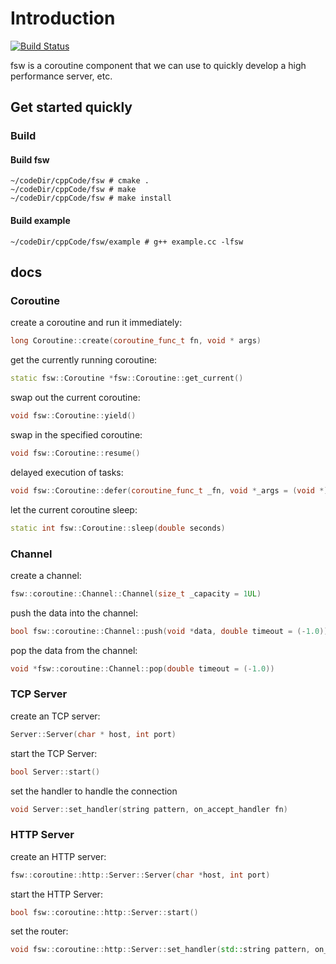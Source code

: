 # Introduction

[![Build Status](https://travis-ci.org/fswo/fsw.svg?branch=dev)](https://travis-ci.org/fswo/fsw)

fsw is a coroutine component that we can use to quickly develop a high performance server, etc.

## Get started quickly

### Build

#### Build fsw

```shell
~/codeDir/cppCode/fsw # cmake .
~/codeDir/cppCode/fsw # make
~/codeDir/cppCode/fsw # make install
```

#### Build example

```shell
~/codeDir/cppCode/fsw/example # g++ example.cc -lfsw
```

## docs

### Coroutine

create a coroutine and run it immediately:

```cpp
long Coroutine::create(coroutine_func_t fn, void * args)
```

get the currently running coroutine:

```cpp
static fsw::Coroutine *fsw::Coroutine::get_current()
```

swap out the current coroutine:

```cpp
void fsw::Coroutine::yield()
```

swap in the specified coroutine:

```cpp
void fsw::Coroutine::resume()
```

delayed execution of tasks:

```cpp
void fsw::Coroutine::defer(coroutine_func_t _fn, void *_args = (void *)nullptr)
```

let the current coroutine sleep:

```cpp
static int fsw::Coroutine::sleep(double seconds)
```

### Channel

create a channel:

```cpp
fsw::coroutine::Channel::Channel(size_t _capacity = 1UL)
```

push the data into the channel:

```cpp
bool fsw::coroutine::Channel::push(void *data, double timeout = (-1.0))
```

pop the data from the channel:

```cpp
void *fsw::coroutine::Channel::pop(double timeout = (-1.0))
```

### TCP Server

create an TCP server:

```cpp
Server::Server(char * host, int port)
```

start the TCP Server:

```cpp
bool Server::start()
```

set the handler to handle the connection

```cpp
void Server::set_handler(string pattern, on_accept_handler fn)
```

### HTTP Server

create an HTTP server:

```cpp
fsw::coroutine::http::Server::Server(char *host, int port)
```

start the HTTP Server:

```cpp
bool fsw::coroutine::http::Server::start()
```

set the router:

```cpp
void fsw::coroutine::http::Server::set_handler(std::string pattern, on_accept_handler fn)
```
